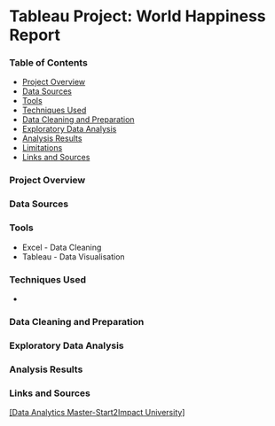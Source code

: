 # Tableau Project: World Happiness Report

### Table of Contents

- [Project Overview](#project-overview)
- [Data Sources](#data-sources)
- [Tools](#tools)
- [Techniques Used](#techniques-used)
- [Data Cleaning and Preparation](#data-cleaning-and-Preparation)
- [Exploratory Data Analysis](#exploratory-data-analysis)
- [Analysis Results ](#analysis-results)
- [Limitations](#limitations)
- [Links and Sources](#links-and-sources)



### Project Overview





### Data Sources




### Tools

- Excel - Data Cleaning
- Tableau - Data Visualisation



### Techniques Used

-

  
### Data Cleaning and Preparation




### Exploratory Data Analysis




### Analysis Results 




### Links and Sources

[[Data Analytics Master-Start2Impact University]](https://www.start2impact.it/master/data-science-analytics/)

